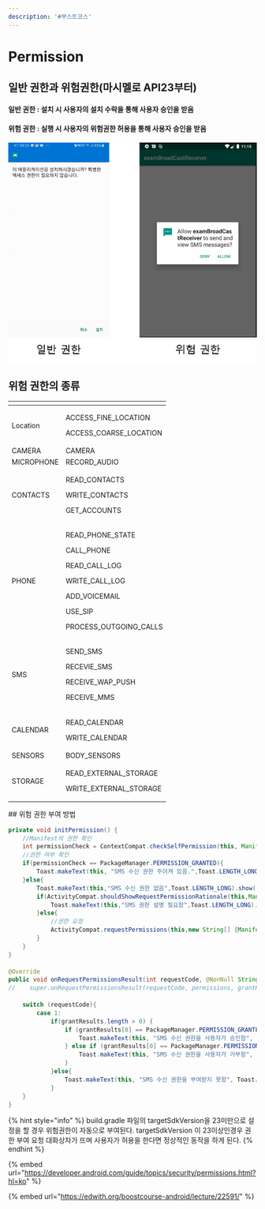 ```yaml
---
description: '#부스트코스'
---
```


# Permission

## 일반 권한과 위험권한\(마시멜로 API23부터\)

#### 일반 권한 : 설치 시 사용자의 설치 수락을 통해 사용자 승인을 받음 

#### 위험 권한 : 실행 시 사용자의 위험권한 허용을 통해 사용자 승인을 받음 

![&#xC77C;&#xBC18; &#xAD8C;&#xD55C;&#xACFC; &#xC704;&#xD5D8; &#xAD8C;&#xD55C;](../.gitbook/assets/permission_normal_danger.png)

## 위험 권한의 종류 

<table>
  <thead>
    <tr>
      <th style="text-align:left"></th>
      <th style="text-align:left"></th>
    </tr>
  </thead>
  <tbody>
    <tr>
      <td style="text-align:left">Location</td>
      <td style="text-align:left">
        <p>ACCESS_FINE_LOCATION</p>
        <p>ACCESS_COARSE_LOCATION</p>
      </td>
    </tr>
    <tr>
      <td style="text-align:left">CAMERA</td>
      <td style="text-align:left">CAMERA</td>
    </tr>
    <tr>
      <td style="text-align:left">MICROPHONE</td>
      <td style="text-align:left">RECORD_AUDIO</td>
    </tr>
    <tr>
      <td style="text-align:left">CONTACTS</td>
      <td style="text-align:left">
        <p>READ_CONTACTS</p>
        <p>WRITE_CONTACTS</p>
        <p>GET_ACCOUNTS</p>
      </td>
    </tr>
    <tr>
      <td style="text-align:left">PHONE</td>
      <td style="text-align:left">
        <p>READ_PHONE_STATE</p>
        <p>CALL_PHONE</p>
        <p>READ_CALL_LOG</p>
        <p>WRITE_CALL_LOG</p>
        <p>ADD_VOICEMAIL</p>
        <p>USE_SIP</p>
        <p>PROCESS_OUTGOING_CALLS</p>
      </td>
    </tr>
    <tr>
      <td style="text-align:left">SMS</td>
      <td style="text-align:left">
        <p>SEND_SMS</p>
        <p>RECEVIE_SMS</p>
        <p>RECEIVE_WAP_PUSH</p>
        <p>RECEIVE_MMS</p>
      </td>
    </tr>
    <tr>
      <td style="text-align:left">CALENDAR</td>
      <td style="text-align:left">
        <p>READ_CALENDAR</p>
        <p>WRITE_CALENDAR</p>
      </td>
    </tr>
    <tr>
      <td style="text-align:left">SENSORS</td>
      <td style="text-align:left">BODY_SENSORS</td>
    </tr>
    <tr>
      <td style="text-align:left">STORAGE</td>
      <td style="text-align:left">
        <p>READ_EXTERNAL_STORAGE</p>
        <p>WRITE_EXTERNAL_STORAGE</p>
      </td>
    </tr>
  </tbody>
</table>## 위험 권한 부여 방법 

```java
private void initPermission() {
    //Manifest의 권한 확인 
    int permissionCheck = ContextCompat.checkSelfPermission(this, Manifest.permission.RECEIVE_SMS);
    //권한 여부 확인 
    if(permissionCheck == PackageManager.PERMISSION_GRANTED){
        Toast.makeText(this, "SMS 수신 권한 주어져 있음.",Toast.LENGTH_LONG).show();
    }else{
        Toast.makeText(this,"SMS 수신 권한 없음",Toast.LENGTH_LONG).show();
        if(ActivityCompat.shouldShowRequestPermissionRationale(this,Manifest.permission.RECEIVE_SMS)){
            Toast.makeText(this,"SMS 권한 설명 필요함",Toast.LENGTH_LONG).show();
        }else{
            //권한 요청 
            ActivityCompat.requestPermissions(this,new String[] {Manifest.permission.RECEIVE_SMS},1);
        }
    }
}

@Override
public void onRequestPermissionsResult(int requestCode, @NonNull String[] permissions, @NonNull int[] grantResults) {
//    super.onRequestPermissionsResult(requestCode, permissions, grantResults);

    switch (requestCode){
        case 1:
            if(grantResults.length > 0) {
                if (grantResults[0] == PackageManager.PERMISSION_GRANTED) {
                    Toast.makeText(this, "SMS 수신 권한을 사용자가 승인함", Toast.LENGTH_LONG).show();
                } else if (grantResults[0] == PackageManager.PERMISSION_DENIED) {
                    Toast.makeText(this, "SMS 수신 권한을 사용자가 거부함", Toast.LENGTH_LONG).show();
                }
            }else{
                Toast.makeText(this, "SMS 수신 권한을 부여받지 못함", Toast.LENGTH_LONG).show();
            }
    }
}

```

{% hint style="info" %}
build.gradle 파일의 targetSdkVersion을 23미만으로 설정을 할 경우 위험권한이 자동으로 부여된다. targetSdkVersion 이 23이상인경우 권한 부여 요청 대화상자가 뜨며 사용자가 허용을 한다면 정상적인 동작을 하게 된다. 
{% endhint %}

{% embed url="https://developer.android.com/guide/topics/security/permissions.html?hl=ko" %}



{% embed url="https://edwith.org/boostcourse-android/lecture/22591/" %}



